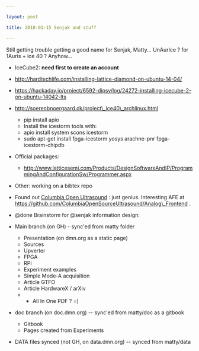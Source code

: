 ```yaml
---

layout: post

title: 2018-01-15 Senjak and stuff

---
```



Still getting trouble getting a good name for Senjak, Matty... UnAurIce
? for 1Auris + ice 40 ? Anyhow...

-   IceCube2: **need first to create an account**
-   http://hardtechlife.com/installing-lattice-diamond-on-ubuntu-14-04/
-   https://hackaday.io/project/6592-dipsy/log/24272-installing-icecube-2-on-ubuntu-14042-lts
-   http://soerenbnoergaard.dk/project\_ice40\_archlinux.html
    -   pip install apio
    -   Install the icestorm tools with:
    -   apio install system scons icestorm
    -   sudo apt-get install fpga-icestorm yosys arachne-pnr
        fpga-icestorm-chipdb
-   Official packages:

    -   http://www.latticesemi.com/Products/DesignSoftwareAndIP/ProgrammingAndConfigurationSw/Programmer.aspx

-   Other: working on a bibtex repo

-   Found out [Columbia Open
    Ultrasound](https://github.com/ColumbiaOpenSourceUltrasound) : just
    genius. Interesting AFE at
    https://github.com/ColumbiaOpenSourceUltrasound/Analog\_Frontend .

-   @done Brainstorm for @senjak information design:

-   Main branch (on GH) - sync'ed from matty folder
    -   Presentation (on dmn.org as a static page)
    -   Sources
    -   Upverter
    -   FPGA
    -   RPi
    -   Experiment examples
    -   Simple Mode-A acquisition
    -   Article GTFO
    -   Article HardwareX / arXiv
    -   -   All In One PDF ? =)

-   doc branch (on doc.dmn.org) -- sync'ed from matty/doc as a gitbook
    -   Gitbook
    -   Pages created from Experiments
-   DATA files synced (not GH, on data.dmn.org) -- synced from
    matty/data

